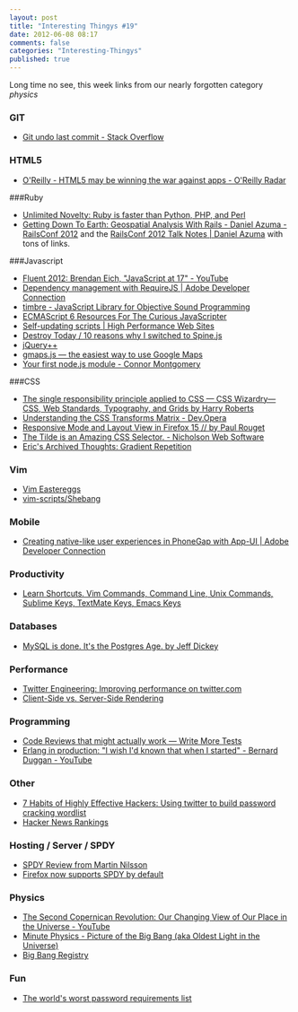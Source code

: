```yaml
---
layout: post
title: "Interesting Thingys #19"
date: 2012-06-08 08:17
comments: false
categories: "Interesting-Thingys"
published: true
---
```


Long time no see, this week links from our nearly forgotten category _physics_
<!-- More -->

### GIT
- [Git undo last commit - Stack Overflow](http://stackoverflow.com/questions/927358/git-undo-last-commit?newsletter=1&nlcode=28472%7c4563)

### HTML5
- [O&#39;Reilly - HTML5 may be winning the war against apps - O&#39;Reilly Radar](http://radar.oreilly.com/2012/06/html5-apps-datajournalism-doj-lawsuit.html)

###Ruby
- [Unlimited Novelty: Ruby is faster than Python, PHP, and Perl](http://www.unlimitednovelty.com/2012/06/ruby-is-faster-than-python-php-and-perl.html)
- [Getting Down To Earth: Geospatial Analysis With Rails - Daniel Azuma - RailsConf 2012](http://confreaks.com/videos/856-railsconf2012-getting-down-to-earth-geospatial-analysis-with-rails) and the [RailsConf 2012 Talk Notes | Daniel Azuma](http://www.daniel-azuma.com/blog/archives/256) with tons of links.

###Javascript
- [Fluent 2012: Brendan Eich, &quot;JavaScript at 17&quot; - YouTube](http://www.youtube.com/watch?v=Rj49rmc01Hs)
- [Dependency management with RequireJS | Adobe Developer Connection](http://www.adobe.com/devnet/html5/articles/javascript-architecture-requirejs-dependency-management.html?utm_source=javascriptweekly&utm_medium=email)
- [timbre - JavaScript Library for Objective Sound Programming](http://mohayonao.github.com/timbre/)
- [ECMAScript 6 Resources For The Curious JavaScripter](http://addyosmani.com/blog/ecmascript-6-resources-for-the-curious-javascripter/)
- [Self-updating scripts | High Performance Web Sites](http://www.stevesouders.com/blog/2012/05/22/self-updating-scripts/)
- [Destroy Today / 10 reasons why I switched to Spine.js](http://destroytoday.com/blog/reasons-for-spinejs/)
- [jQuery++](http://jquerypp.com/)
- [gmaps.js — the easiest way to use Google Maps](http://hpneo.github.com/gmaps/examples.html)
- [Your first node.js module - Connor Montgomery](http://cnnr.me/b/2012/05/your-first-node-dot-js-module/)

###CSS
- [The single responsibility principle applied to CSS — CSS Wizardry—CSS, Web Standards, Typography, and Grids by Harry Roberts](http://csswizardry.com/2012/04/the-single-responsibility-principle-applied-to-css/)
- [Understanding the CSS Transforms Matrix - Dev.Opera](http://dev.opera.com/articles/view/understanding-the-css-transforms-matrix/)
- [Responsive Mode and Layout View in Firefox 15 // by Paul Rouget](http://paulrouget.com/e/devtoolsupdate/)
- [The Tilde is an Amazing CSS Selector. - Nicholson Web Software](http://nicholsonws.com/archive/the-tilde-is-an-amazing-css-selector)
- [Eric&#39;s Archived Thoughts: Gradient Repetition](http://meyerweb.com/eric/thoughts/2012/05/31/gradient-repetition/)

### Vim
- [Vim Eastereggs](http://vim.wikia.com/wiki/Best_Vim_Tips#Easter_eggs)
- [vim-scripts/Shebang](https://github.com/vim-scripts/Shebang)

### Mobile
- [Creating native-like user experiences in PhoneGap with App-UI | Adobe Developer Connection](http://www.adobe.com/devnet/html5/articles/native-like-ux-phonegap-app-ui.html)

### Productivity
- [Learn Shortcuts. Vim Commands, Command Line, Unix Commands, Sublime Keys, TextMate Keys, Emacs Keys](https://www.shortcutfoo.com/)

### Databases
- [MySQL is done. It&#39;s the Postgres Age. by Jeff Dickey](http://dickey.xxx/mysql-is-done-it-s-the-postgres-age)

### Performance
- [Twitter Engineering: Improving performance on twitter.com](http://engineering.twitter.com/2012/05/improving-performance-on-twittercom.html)
- [Client-Side vs. Server-Side Rendering](http://openmymind.net/2012/5/30/Client-Side-vs-Server-Side-Rendering/)

### Programming
- [Code Reviews that might actually work — Write More Tests](http://www.writemoretests.com/2012/06/code-reviews-that-might-actually-work.html)
- [Erlang in production: &quot;I wish I&#39;d known that when I started&quot; - Bernard Duggan - YouTube](https://www.youtube.com/watch?v=G0eBDWigORY&feature=related)

### Other
- [7 Habits of Highly Effective Hackers: Using twitter to build password cracking wordlist](http://7habitsofhighlyeffectivehackers.blogspot.com.au/2012/05/using-twitter-to-build-password.html)
- [Hacker News Rankings](http://hnrankings.info/)

### Hosting / Server / SPDY
- [SPDY Review from Martin Nilsson](http://lists.w3.org/Archives/Public/ietf-http-wg/2012AprJun/0498)
- [Firefox now supports SPDY by default](http://www.mozilla.org/en-US/firefox/13.0/releasenotes/)

### Physics
- [The Second Copernican Revolution: Our Changing View of Our Place in the Universe - YouTube](http://www.youtube.com/watch?v=og2fHSyWcJI)
- [Minute Physics - Picture of the Big Bang (aka Oldest Light in the Universe)](http://www.youtube.com/watch?v=_mZQ-5-KYHw)
- [Big Bang Registry](http://www.bigbangregistry.com/)


### Fun
- [The world&#39;s worst password requirements list](http://kottke.org/12/06/the-worlds-worst-password-requirements-list)

